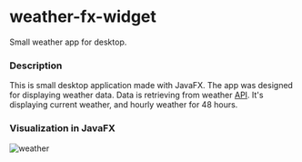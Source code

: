 # weather-fx-widget
Small weather app for desktop.

### Description
This is small desktop application made with JavaFX. The app was designed for displaying weather data.
Data is retrieving from weather [API](https://www.weatherbit.io/api). It's displaying current weather, and hourly weather for 48 hours.

### Visualization in JavaFX
![weather](https://imagizer.imageshack.com/img921/1158/Ct9QCf.jpg)

